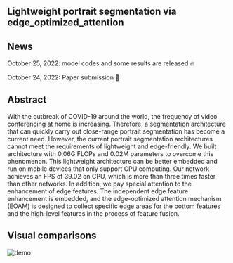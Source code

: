 
## Lightweight portrait segmentation via edge_optimized_attention

## News
October 25, 2022: model codes and some results are released 🔥

October 24, 2022: Paper submission 🎉

## Abstract

With the outbreak of COVID-19 around the world, the frequency of video conferencing at home is increasing. Therefore, a segmentation architecture that can quickly carry out close-range portrait segmentation has become a current need. However, the current portrait segmentation architectures cannot meet the requirements of lightweight and edge-friendly. We built architecture with 0.06G FLOPs and 0.02M parameters to overcome this phenomenon. This lightweight architecture can be better embedded and run on mobile devices that only support CPU computing. Our network achieves an FPS of 39.02 on CPU, which is more than three times faster than other networks. In addition, we pay special attention to the enhancement of edge features. The independent edge feature enhancement is embedded, and the edge-optimized attention mechanism (EOAM) is designed to collect specific edge areas for the bottom features and the high-level features in the process of feature fusion. 

## Visual comparisons



![demo](https://user-images.githubusercontent.com/71067558/197715651-f8e72b23-d03f-4d43-bc7f-acf792718eeb.png)






